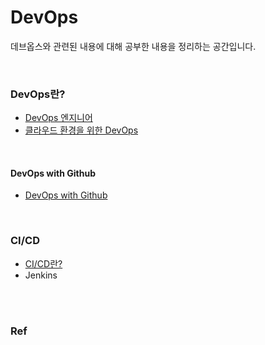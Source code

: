 # DevOps
데브옵스와 관련된 내용에 대해 공부한 내용을 정리하는 공간입니다.

<br/>

### DevOps란?

* [DevOps 엔지니어](https://blog.naver.com/PostView.nhn?blogId=seulgi77&logNo=221845386208)
* [클라우드 환경을 위한 DevOps](https://newsroom.koscom.co.kr/24009)

<br/>

#### DevOps with Github

* [DevOps with Github](https://github.com/Sanggoe/hello-github-actions/blob/main/README.md)

<br/>

### CI/CD

* [CI/CD란?](./CI_CD.md)
* Jenkins

<br/>

<br/>


 ### Ref